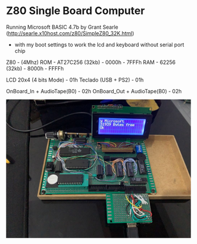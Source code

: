 # Z80 Single Board Computer
Running Microsoft BASIC 4.7b by Grant Searle (http://searle.x10host.com/z80/SimpleZ80_32K.html)
- with my boot settings to work the lcd and keyboard without serial port chip

Z80 - (4Mhz)
ROM - AT27C256 (32kb)        - 0000h - 7FFFh
RAM - 62256    (32kb)        - 8000h - FFFFh

LCD 20x4 (4 bits Mode)      -  01h
Teclado (USB + PS2)         -  01h

OnBoard_In  + AudioTape(B0) -  02h
OnBoard_Out + AudioTape(B0) -  02h


![Z80 - Main board](https://github.com/diego123cruz/Z80_microprocessador/blob/main/img/main.jpeg)
